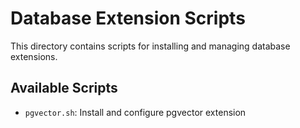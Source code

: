 # Database Extension Scripts

This directory contains scripts for installing and managing database extensions.

## Available Scripts

- `pgvector.sh`: Install and configure pgvector extension
